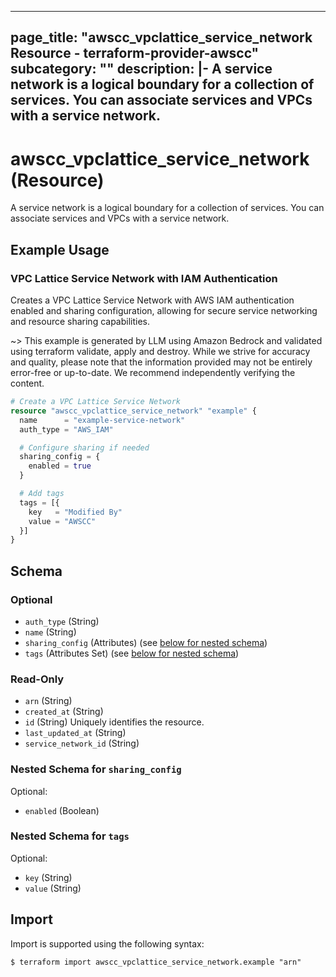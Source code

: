 
---
page_title: "awscc_vpclattice_service_network Resource - terraform-provider-awscc"
subcategory: ""
description: |-
  A service network is a logical boundary for a collection of services. You can associate services and VPCs with a service network.
---

# awscc_vpclattice_service_network (Resource)

A service network is a logical boundary for a collection of services. You can associate services and VPCs with a service network.

## Example Usage

### VPC Lattice Service Network with IAM Authentication

Creates a VPC Lattice Service Network with AWS IAM authentication enabled and sharing configuration, allowing for secure service networking and resource sharing capabilities.

~> This example is generated by LLM using Amazon Bedrock and validated using terraform validate, apply and destroy. While we strive for accuracy and quality, please note that the information provided may not be entirely error-free or up-to-date. We recommend independently verifying the content.

```terraform
# Create a VPC Lattice Service Network
resource "awscc_vpclattice_service_network" "example" {
  name      = "example-service-network"
  auth_type = "AWS_IAM"

  # Configure sharing if needed
  sharing_config = {
    enabled = true
  }

  # Add tags
  tags = [{
    key   = "Modified By"
    value = "AWSCC"
  }]
}
```

<!-- schema generated by tfplugindocs -->
## Schema

### Optional

- `auth_type` (String)
- `name` (String)
- `sharing_config` (Attributes) (see [below for nested schema](#nestedatt--sharing_config))
- `tags` (Attributes Set) (see [below for nested schema](#nestedatt--tags))

### Read-Only

- `arn` (String)
- `created_at` (String)
- `id` (String) Uniquely identifies the resource.
- `last_updated_at` (String)
- `service_network_id` (String)

<a id="nestedatt--sharing_config"></a>
### Nested Schema for `sharing_config`

Optional:

- `enabled` (Boolean)


<a id="nestedatt--tags"></a>
### Nested Schema for `tags`

Optional:

- `key` (String)
- `value` (String)

## Import

Import is supported using the following syntax:

```shell
$ terraform import awscc_vpclattice_service_network.example "arn"
```
